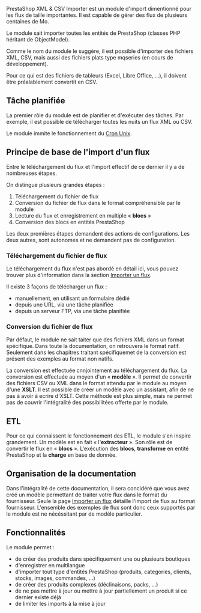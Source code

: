 PrestaShop XML & CSV Importer est un module d'import dimentionné pour les flux de taille importantes.
Il est capable de gérer des flux de plusieurs centaines de Mo.

Le module sait importer toutes les entités de PrestaShop (classes PHP héritant de ObjectModel).

Comme le nom du module le suggère, il est possible d'importer des fichiers XML, CSV, mais aussi des fichiers plats type mqseries (en cours de développement).

Pour ce qui est des fichiers de tableurs (Excel, Libre Office, ...), il doivent être préalablement convertit en CSV.

## Tâche planifiée

La premier rôle du module est de planifier et d'exécuter des tâches. Par exemple, il est possible de télécharger toutes les nuits un flux XML ou CSV.

Le module immite le fonctionnement du [Cron Unix](https://fr.wikipedia.org/wiki/Cron).

## Principe de base de l'import d'un flux

Entre le téléchargement du flux et l'import effectif de ce dernier il y a de nombreuses étapes.

On distingue plusieurs grandes étapes :
1. Téléchargement du fichier de flux
2. Conversion du fichier de flux dans le format compréhensible par le module
3. Lecture du flux et enregistrement en multiple « **blocs** »
4. Conversion des blocs en entités PrestaShop

Les deux premières étapes demandent des actions de configurations. Les deux autres, sont autonomes et ne demandent pas de configuration.

### Téléchargement du fichier de flux

Le téléchargement du flux n'est pas abordé en détail ici, vous pouvez trouver plus d'information dans la section [Importer un flux](!fr/Importer_un_flux).

Il existe 3 façons de télécharger un flux :
- manuellement, en utilisant un formulaire dédié
- depuis une URL, via une tâche planifiée
- depuis un serveur FTP, via une tâche planifiée

### Conversion du fichier de flux

Par défaut, le module ne sait taiter que des fichiers XML dans un format spécifique. Dans toute la documentation, on retrouvera le format natif. Seulement dans les chapitres traitant spécifiquemet de la conversion est présent des exemples au format non natifs.

La conversion est effectuée cnnjointement au téléchargement du flux. La conversion est effectuée au moyen d'un « **modèle** ». Il permet de convertir des fichiers CSV ou XML dans le format attendu par le module au moyen d'une **XSLT**. Il est possible de créer un modèle avec un assistant, afin de ne pas à avoir à ecrire d'XSLT. Cette méthode est plus simple, mais ne permet pas de couvrir l'intégralité des possibilitées offerte par le module.

## ETL

Pour ce qui connaissent le fonctionnement des ETL, le module s'en inspire grandement. Un modèle est en fait « l'**extracteur** ». Son rôle est de convertir le flux en « **blocs** ». L'exécution des **blocs**, **transforme** en entité PrestaShop et la **charge** en base de donnée.

## Organisation de la documentation

Dans l'intégralité de cette documentation, il sera concidéré que vous avez créé un modèle permettant de traiter votre flux dans le format du fournisseur. Seule la page [Importer un flux](!fr/Importer_un_flux) détaille l'import de flux au format fournisseur. L'ensemble des exemples de flux sont donc ceux supportés par le module est ne nécéssitant par de modèle particulier.

## Fonctionnalités

Le module permet :
- de créer des produits dans spécifiquement une ou plusieurs boutiques
- d'enregistrer en multilangue
- d'importer tout type d'entités PrestaShop (produits, categories, clients, stocks, images, commandes, ...)
- de créer des produits complexes (déclinaisons, packs, ...)
- de ne pas mettre à jour ou mettre à jour partiellement un produit si ce dernier existe déjà
- de limiter les imports à la mise à jour
